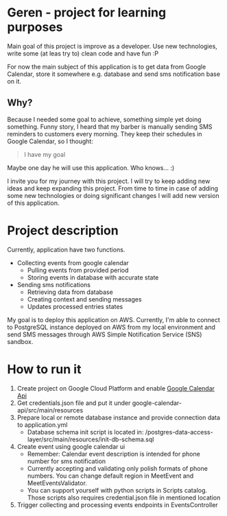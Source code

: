 # Geren - project for learning purposes

Main goal of this project is improve as a developer. 
Use new technologies, write some (at leas try to) clean code and have fun :P

For now the main subject of this application is to get data from Google Calendar,
store it somewhere e.g. database and send sms notification base on it.

## Why?

Because I needed some goal to achieve, something simple yet doing something.
Funny story, I heard that my barber is manually sending SMS reminders to customers every morning.
They keep their schedules in Google Calendar, so I thought: 
> I have my goal

Maybe one day he will use this application. Who knows... :)

I invite you for my journey with this project. I will try to keep adding new ideas and 
keep expanding this project. From time to time in case of adding some new technologies or 
doing significant changes I will add new version of this application.



# Project description

Currently, application have two functions.
* Collecting events from google calendar
  * Pulling events from provided period
  * Storing events in database with accurate state
* Sending sms notifications
  * Retrieving data from database
  * Creating context and sending messages
  * Updates processed entries states

My goal is to deploy this application on AWS. Currently, I'm able to connect to PostgreSQL
instance deployed on AWS from my local environment and send SMS messages through AWS
Simple Notification Service (SNS) sandbox.


# How to run it

1. Create project on Google Cloud Platform and enable [Google Calendar Api](https://developers.google.com/calendar/api/quickstart/java?hl=en)
2. Get credentials.json file and put it under google-calendar-api/src/main/resources
3. Prepare local or remote database instance and provide connection data to application.yml
   * Database schema init script is located in: /postgres-data-access-layer/src/main/resources/init-db-schema.sql
4. Create event using google calendar ui
   * Remember: Calendar event description is intended for phone number for sms notification
   * Currently accepting and validating only polish formats of phone numbers. You can change default region in MeetEvent and MeetEventsValidator.
   * You can support yourself with python scripts in Scripts catalog. Those scripts also requires credential.json file in mentioned location
5. Trigger collecting and processing events endpoints in EventsController


